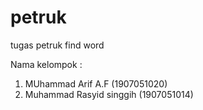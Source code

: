 # petruk
tugas petruk find word 

Nama kelompok : 
1. MUhammad Arif A.F (1907051020)
2. Muhammad Rasyid singgih (1907051014)

